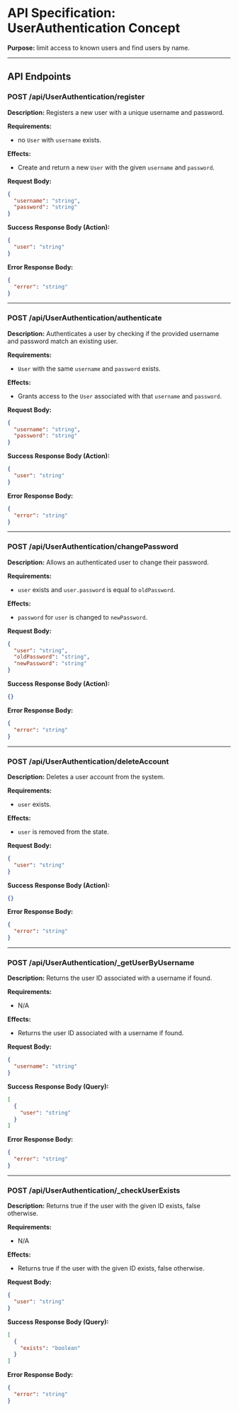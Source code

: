 # API Specification: UserAuthentication Concept

**Purpose:** limit access to known users and find users by name.

---

## API Endpoints

### POST /api/UserAuthentication/register

**Description:** Registers a new user with a unique username and password.

**Requirements:**

- no `User` with `username` exists.

**Effects:**

- Create and return a new `User` with the given `username` and `password`.

**Request Body:**

```json
{
  "username": "string",
  "password": "string"
}
```

**Success Response Body (Action):**

```json
{
  "user": "string"
}
```

**Error Response Body:**

```json
{
  "error": "string"
}
```

---

### POST /api/UserAuthentication/authenticate

**Description:** Authenticates a user by checking if the provided username and password match an existing user.

**Requirements:**

- `User` with the same `username` and `password` exists.

**Effects:**

- Grants access to the `User` associated with that `username` and `password`.

**Request Body:**

```json
{
  "username": "string",
  "password": "string"
}
```

**Success Response Body (Action):**

```json
{
  "user": "string"
}
```

**Error Response Body:**

```json
{
  "error": "string"
}
```

---

### POST /api/UserAuthentication/changePassword

**Description:** Allows an authenticated user to change their password.

**Requirements:**

- `user` exists and `user.password` is equal to `oldPassword`.

**Effects:**

- `password` for `user` is changed to `newPassword`.

**Request Body:**

```json
{
  "user": "string",
  "oldPassword": "string",
  "newPassword": "string"
}
```

**Success Response Body (Action):**

```json
{}
```

**Error Response Body:**

```json
{
  "error": "string"
}
```

---

### POST /api/UserAuthentication/deleteAccount

**Description:** Deletes a user account from the system.

**Requirements:**

- `user` exists.

**Effects:**

- `user` is removed from the state.

**Request Body:**

```json
{
  "user": "string"
}
```

**Success Response Body (Action):**

```json
{}
```

**Error Response Body:**

```json
{
  "error": "string"
}
```

---

### POST /api/UserAuthentication/\_getUserByUsername

**Description:** Returns the user ID associated with a username if found.

**Requirements:**

- N/A

**Effects:**

- Returns the user ID associated with a username if found.

**Request Body:**

```json
{
  "username": "string"
}
```

**Success Response Body (Query):**

```json
[
  {
    "user": "string"
  }
]
```

**Error Response Body:**

```json
{
  "error": "string"
}
```

---

### POST /api/UserAuthentication/\_checkUserExists

**Description:** Returns true if the user with the given ID exists, false otherwise.

**Requirements:**

- N/A

**Effects:**

- Returns true if the user with the given ID exists, false otherwise.

**Request Body:**

```json
{
  "user": "string"
}
```

**Success Response Body (Query):**

```json
[
  {
    "exists": "boolean"
  }
]
```

**Error Response Body:**

```json
{
  "error": "string"
}
```
